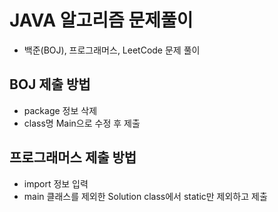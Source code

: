 # JAVA 알고리즘 문제풀이

- 백준(BOJ), 프로그래머스, LeetCode 문제 풀이

## BOJ 제출 방법

- package 정보 삭제
- class명 Main으로 수정 후 제출

## 프로그래머스 제출 방법

- import 정보 입력
- main 클래스를 제외한 Solution class에서 static만 제외하고 제출